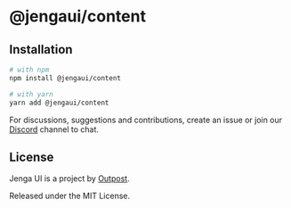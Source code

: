 # @jengaui/content

## Installation

```sh
# with npm
npm install @jengaui/content

# with yarn
yarn add @jengaui/content
```

For discussions, suggestions and contributions, create an issue or join our [Discord](https://discord.gg/sHnHPnAPZj) channel to chat.

## License

Jenga UI is a project by [Outpost](https://outpost.run).

Released under the MIT License.
